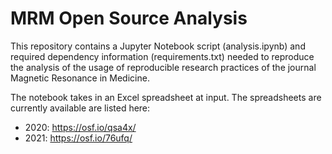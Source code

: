 # MRM Open Source Analysis

This repository contains a Jupyter Notebook script (analysis.ipynb) and required dependency information (requirements.txt) needed to reproduce the analysis of the usage of reproducible research practices of the journal Magnetic Resonance in Medicine.

The notebook takes in an Excel spreadsheet at input. The spreadsheets are currently available are listed here:

* 2020: https://osf.io/qsa4x/
* 2021: https://osf.io/76ufq/

